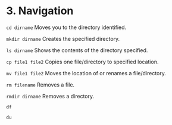 # 3. Navigation

`cd dirname` Moves you to the directory identified.

`mkdir dirname`	Creates the specified directory.

`ls dirname`	Shows the contents of the directory specified.

`cp file1 file2`	Copies one file/directory to specified location.

`mv file1 file2`	Moves the location of or renames a file/directory.

`rm filename`	Removes a file.

`rmdir dirname`	Removes a directory.

`df`

`du`
